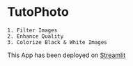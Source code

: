 # TutoPhoto

```
1. Filter Images
2. Enhance Quality
3. Colorize Black & White Images
```



This App has been deployed on [Streamlit](https://ht21992-streamlit-image-processing-app-main-pbv9l0.streamlit.app/)

